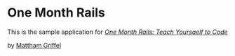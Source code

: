 # One Month Rails

This is the sample application for
[*One Month Rails: Teach Yoursaelf to Code*](http://onemonthrails.com)

by [Mattham Griffel](http://www.matthangriffel.com)